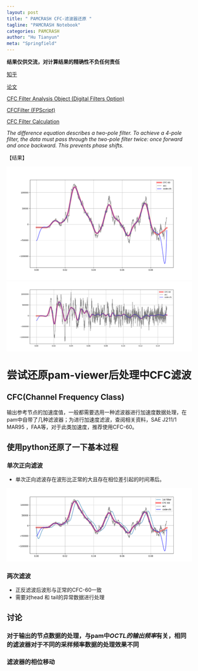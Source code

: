 ```yaml
---
layout: post
title: " PAMCRASH CFC-滤波器还原 "
tagline: "PAMCRASH Notebook"
categories: PAMCRASH
author: "Hu Tianyun"
meta: "Springfield"
---
```

**结果仅供交流，对计算结果的精确性不负任何责任**

[知乎](https://zhuanlan.zhihu.com/p/39632483)

[论文](https://web.wpi.edu/Pubs/ETD/Available/etd-050610-115613/unrestricted/Mongiardini_dissertation.pdf)

[CFC Filter Analysis Object (Digital Filters Option)](https://www.weisang.com/en/documentation/cfcfilteranalysis_en/)

[CFCFilter (FPScript)](https://www.weisang.com/en/documentation/cfcfilter_en/)

[CFC Filter Calculation](https://www.weisang.com/en/documentation/cfcalgorithm_en/)

*The difference equation describes a two-pole filter. To achieve a 4-pole filter, the data must pass through the two-pole filter twice: once forward and once backward. This prevents phase shifts.*

【结果】

<img src="/post_img/PAM-CFC-Filter/1-10000.png" data-canonical-src="/post_img/PAM-CFC-Filter/1-10000.png" />

<img src="/post_img/PAM-CFC-Filter/0.2-10000.png" data-canonical-src="/post_img/PAM-CFC-Filter/0.2-10000.png" />


# 尝试还原pam-viewer后处理中CFC滤波
## CFC(Channel Frequency Class)
输出参考节点的加速度值，一般都需要选用一种滤波器进行加速度数据处理，在pam中自带了几种滤波器；为进行加速度滤波，查阅相关资料，SAE J211/1 MAR95 ，FAA等，对于此类加速度，推荐使用CFC-60。

## 使用python还原了一下基本过程

### 单次正向滤波
 * 单次正向滤波存在波形比正常的大且存在相位差引起的时间滞后。
<img src="/post_img/PAM-CFC-Filter/1-10000-1.png" data-canonical-src="/post_img/PAM-CFC-Filter/1-10000-1.png" />

### 两次滤波
 * 正反滤波后波形与正常的CFC-60一致
 * 需要对head 和 tail的异常数据进行处理


## 讨论
### 对于输出的节点数据的处理，与pam中*OCTL的输出频率*有关，相同的滤波器对于不同的采样频率数据的处理效果不同
### 滤波器的相位移动
